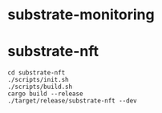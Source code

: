 # substrate-monitoring

# substrate-nft

```sh:How To Build and Run
cd substrate-nft
./scripts/init.sh
./scripts/build.sh
cargo build --release
./target/release/substrate-nft --dev
```
